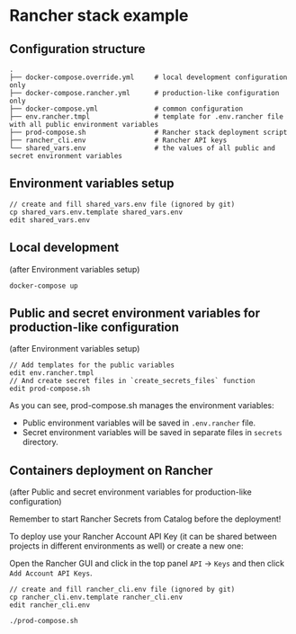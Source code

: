 # Rancher stack example

## Configuration structure
```
.
├── docker-compose.override.yml     # local development configuration only
├── docker-compose.rancher.yml      # production-like configuration only
├── docker-compose.yml              # common configuration
├── env.rancher.tmpl                # template for .env.rancher file with all public environment variables
├── prod-compose.sh                 # Rancher stack deployment script
├── rancher_cli.env                 # Rancher API keys
└── shared_vars.env                 # the values of all public and secret environment variables
```

## Environment variables setup
```
// create and fill shared_vars.env file (ignored by git)
cp shared_vars.env.template shared_vars.env
edit shared_vars.env
```

## Local development
(after Environment variables setup)
```
docker-compose up
```

## Public and secret environment variables for production-like configuration
(after Environment variables setup)
```
// Add templates for the public variables
edit env.rancher.tmpl
// And create secret files in `create_secrets_files` function
edit prod-compose.sh
```
As you can see, prod-compose.sh manages the environment variables:
* Public environment variables will be saved in `.env.rancher` file.
* Secret environment variables will be saved in separate files in `secrets` directory.

## Containers deployment on Rancher
(after Public and secret environment variables for production-like configuration)

Remember to start Rancher Secrets from Catalog before the deployment!

To deploy use your Rancher Account API Key (it can be shared between projects
in different environments as well) or create a new one:

Open the Rancher GUI and click in the top panel `API` → `Keys` and then click
`Add Account API Keys`.
```
// create and fill rancher_cli.env file (ignored by git)
cp rancher_cli.env.template rancher_cli.env
edit rancher_cli.env

./prod-compose.sh
```

